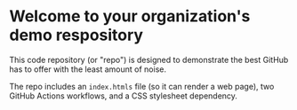 # Welcome to your organization's demo respository
This code repository (or "repo") is designed to demonstrate the best GitHub has to offer with the least amount of noise.

The repo includes an `index.htmls` file (so it can render a web page), two GitHub Actions workflows, and a CSS stylesheet dependency.
